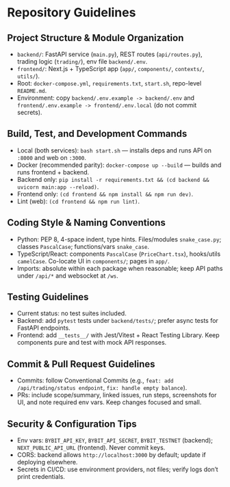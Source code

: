 # Repository Guidelines

## Project Structure & Module Organization
- `backend/`: FastAPI service (`main.py`), REST routes (`api/routes.py`), trading logic (`trading/`), env file `backend/.env`.
- `frontend/`: Next.js + TypeScript app (`app/`, `components/`, `contexts/`, `utils/`).
- Root: `docker-compose.yml`, `requirements.txt`, `start.sh`, repo-level `README.md`.
- Environment: copy `backend/.env.example -> backend/.env` and `frontend/.env.example -> frontend/.env.local` (do not commit secrets).

## Build, Test, and Development Commands
- Local (both services): `bash start.sh` — installs deps and runs API on `:8000` and web on `:3000`.
- Docker (recommended parity): `docker-compose up --build` — builds and runs frontend + backend.
- Backend only: `pip install -r requirements.txt && (cd backend && uvicorn main:app --reload)`.
- Frontend only: `(cd frontend && npm install && npm run dev)`.
- Lint (web): `(cd frontend && npm run lint)`.

## Coding Style & Naming Conventions
- Python: PEP 8, 4-space indent, type hints. Files/modules `snake_case.py`; classes `PascalCase`; functions/vars `snake_case`.
- TypeScript/React: components `PascalCase` (`PriceChart.tsx`), hooks/utils `camelCase`. Co-locate UI in `components/`; pages in `app/`.
- Imports: absolute within each package when reasonable; keep API paths under `/api/*` and websocket at `/ws`.

## Testing Guidelines
- Current status: no test suites included.
- Backend: add `pytest` tests under `backend/tests/`; prefer async tests for FastAPI endpoints.
- Frontend: add `__tests__/` with Jest/Vitest + React Testing Library. Keep components pure and test with mock API responses.

## Commit & Pull Request Guidelines
- Commits: follow Conventional Commits (e.g., `feat: add /api/trading/status endpoint`, `fix: handle empty balance`).
- PRs: include scope/summary, linked issues, run steps, screenshots for UI, and note required env vars. Keep changes focused and small.

## Security & Configuration Tips
- Env vars: `BYBIT_API_KEY`, `BYBIT_API_SECRET`, `BYBIT_TESTNET` (backend); `NEXT_PUBLIC_API_URL` (frontend). Never commit keys.
- CORS: backend allows `http://localhost:3000` by default; update if deploying elsewhere.
- Secrets in CI/CD: use environment providers, not files; verify logs don’t print credentials.

